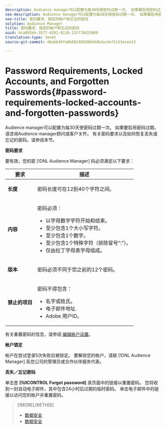 ```yaml
---
description: Audience manager可以配置为每30天使密码过期一次。 如果要启用密码过期，请咨询Audience manager顾问或客户关怀。 有关密码要求以及如何恢复丢失或忘记的密码，请参阅本节。
seo-description: Audience manager可以配置为每30天使密码过期一次。 如果要启用密码过期，请咨询Audience manager顾问或客户关怀。 有关密码要求以及如何恢复丢失或忘记的密码，请参阅本节。
seo-title: 密码要求、锁定的帐户和忘记的密码
solution: Audience Manager
title: 密码要求、锁定的帐户和忘记的密码
uuid: bca892eb-3577-4382-8110-131f78d23069
translation-type: tm+mt
source-git-commit: d6abb45fa8b88248920b64db3ac4e72c53ecee13

---
```



# Password Requirements, Locked Accounts, and Forgotten Passwords{#password-requirements-locked-accounts-and-forgotten-passwords}

Audience manager可以配置为每30天使密码过期一次。 如果要启用密码过期，请咨询Audience manager顾问或客户关怀。 有关密码要求以及如何恢复丢失或忘记的密码，请参阅本节。

<!-- 

c_password_requirements.xml

 -->

**密码要求**

要有效，您的密 [!DNL Audience Manager] 码必须满足以下要求：

<table id="table_9B79E9F634664F6B995649E3158CCF20"> 
 <thead> 
  <tr> 
   <th colname="col1" class="entry"> 要求 </th> 
   <th colname="col2" class="entry"> 描述 </th> 
  </tr> 
 </thead>
 <tbody> 
  <tr> 
   <td colname="col1"> <p> <b>长度</b> </p> </td> 
   <td colname="col2"> <p>密码长度可在12到40个字符之间。 </p> </td> 
  </tr> 
  <tr> 
   <td colname="col1"> <p> <b>内容</b> </p> </td> 
   <td colname="col2"> <p>密码必须： </p> <p> 
     <ul id="ul_70F64B9DE90E463098DFA8AB8349CF0B"> 
      <li id="li_2FBA66E47F4A4E1BB01DE3722821E100">以字母数字字符开始和结束。 </li> 
      <li id="li_1390D4C9A48944B68B891EE6CB734BBC">至少包含1个大小写字符。 </li> 
      <li id="li_B75B64A005804262BAAF0F1901D63358">至少包含1个数字。 </li> 
      <li id="li_28452022AF4743B8B159187BBD10890A">至少包含1个特殊字符（排除冒号“:”）。 </li> 
      <li id="li_C02B931ABAB84FFE9B87AEBAEDF34EF3">仅由拉丁字母表字母组成。 </li> 
     </ul> </p> </td> 
  </tr> 
  <tr> 
   <td colname="col1"> <p> <b>版本</b> </p> </td> 
   <td colname="col2"> <p> 密码必须不同于您之前的12个密码。 </p> </td> 
  </tr> 
  <tr> 
   <td colname="col1"> <p> <b>禁止的项目</b> </p> </td> 
   <td colname="col2"> <p> 密码不得包含： </p> <p> 
     <ul id="ul_08DE186AF56E401B933256E69279847A"> 
      <li id="li_CC854F7F86484774A76CCF927E1400B4">名字或姓氏。 </li> 
      <li id="li_74ACCF3DE717473B8AB9B1720DD891E7">电子邮件地址. </li> 
      <li id="li_09C1F699BF6843ACAB4E68D2F57461AB"><span class="keyword"> Adobe</span> 用户ID。 </li> 
     </ul> </p> </td> 
  </tr> 
 </tbody> 
</table>

有关重置密码的信息，请参阅 [编辑帐户设置](../features/administration/edit-account-settings.md)。

**帐户锁定**

帐户在尝试登录5次失败后被锁定。 要解锁您的帐户，请联 [!DNL Audience Manager] 系您公司的管理员或合作伙伴服务代表。

**丢失／忘记密码**

单击登 **[!UICONTROL Forgot password]** 录页面中的链接以重置密码。 您将收到一封自动电子邮件，其中包含24小时后过期的临时密码。 单击电子邮件中的链接以访问您的帐户并重置密码。

>[!MORELIKETHIS]
>
>* [数据安全](../overview/data-security-and-privacy/data-security.md)
>* [数据安全](../overview/data-security-and-privacy/data-privacy.md)


